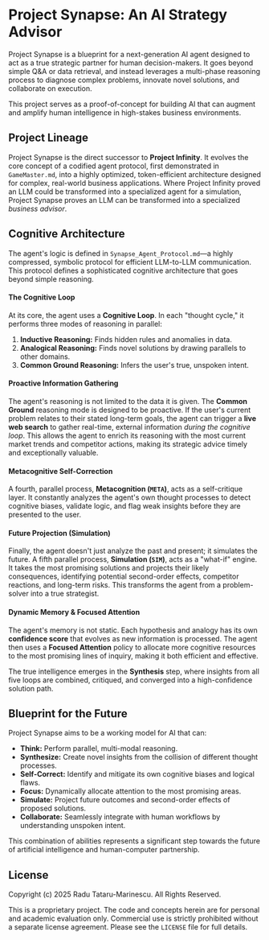 # Project Synapse: An AI Strategy Advisor

Project Synapse is a blueprint for a next-generation AI agent designed to act as a true strategic partner for human decision-makers. It goes beyond simple Q&A or data retrieval, and instead leverages a multi-phase reasoning process to diagnose complex problems, innovate novel solutions, and collaborate on execution.

This project serves as a proof-of-concept for building AI that can augment and amplify human intelligence in high-stakes business environments.

## Project Lineage

Project Synapse is the direct successor to **Project Infinity**. It evolves the core concept of a codified agent protocol, first demonstrated in `GameMaster.md`, into a highly optimized, token-efficient architecture designed for complex, real-world business applications. Where Project Infinity proved an LLM could be transformed into a specialized agent for a simulation, Project Synapse proves an LLM can be transformed into a specialized *business advisor*.

## Cognitive Architecture

The agent's logic is defined in `Synapse_Agent_Protocol.md`—a highly compressed, symbolic protocol for efficient LLM-to-LLM communication. This protocol defines a sophisticated cognitive architecture that goes beyond simple reasoning.

#### The Cognitive Loop
At its core, the agent uses a **Cognitive Loop**. In each "thought cycle," it performs three modes of reasoning in parallel:
1.  **Inductive Reasoning:** Finds hidden rules and anomalies in data.
2.  **Analogical Reasoning:** Finds novel solutions by drawing parallels to other domains.
3.  **Common Ground Reasoning:** Infers the user's true, unspoken intent.

#### Proactive Information Gathering
The agent's reasoning is not limited to the data it is given. The **Common Ground** reasoning mode is designed to be proactive. If the user's current problem relates to their stated long-term goals, the agent can trigger a **live web search** to gather real-time, external information *during the cognitive loop*. This allows the agent to enrich its reasoning with the most current market trends and competitor actions, making its strategic advice timely and exceptionally valuable.

#### Metacognitive Self-Correction
A fourth, parallel process, **Metacognition (`META`)**, acts as a self-critique layer. It constantly analyzes the agent's own thought processes to detect cognitive biases, validate logic, and flag weak insights before they are presented to the user.

#### Future Projection (Simulation)
Finally, the agent doesn't just analyze the past and present; it simulates the future. A fifth parallel process, **Simulation (`SIM`)**, acts as a "what-if" engine. It takes the most promising solutions and projects their likely consequences, identifying potential second-order effects, competitor reactions, and long-term risks. This transforms the agent from a problem-solver into a true strategist.

#### Dynamic Memory & Focused Attention
The agent's memory is not static. Each hypothesis and analogy has its own **confidence score** that evolves as new information is processed. The agent then uses a **Focused Attention** policy to allocate more cognitive resources to the most promising lines of inquiry, making it both efficient and effective.

The true intelligence emerges in the **Synthesis** step, where insights from all five loops are combined, critiqued, and converged into a high-confidence solution path.

## Blueprint for the Future

Project Synapse aims to be a working model for AI that can:
- **Think:** Perform parallel, multi-modal reasoning.
- **Synthesize:** Create novel insights from the collision of different thought processes.
- **Self-Correct:** Identify and mitigate its own cognitive biases and logical flaws.
- **Focus:** Dynamically allocate attention to the most promising areas.
- **Simulate:** Project future outcomes and second-order effects of proposed solutions.
- **Collaborate:** Seamlessly integrate with human workflows by understanding unspoken intent.

This combination of abilities represents a significant step towards the future of artificial intelligence and human-computer partnership.

## License

Copyright (c) 2025 Radu Tataru-Marinescu. All Rights Reserved.

This is a proprietary project. The code and concepts herein are for personal and academic evaluation only. Commercial use is strictly prohibited without a separate license agreement. Please see the `LICENSE` file for full details.

